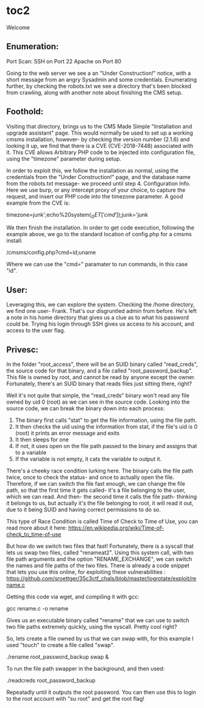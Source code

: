 
# toc2

Welcome 

## Enumeration:

Port Scan:
  SSH on Port 22
  Apache on Port 80

Going to the web server we see a an "Under Construction!" notice, with a short message from an angry Sysadmin and some credentials. Enumerating further, by checking the 
robots.txt we see a directory that's been blocked from crawling, along with another note about finishing the CMS setup. 

## Foothold: 

Visiting that directory, brings us to the CMS Made Simple "Installation and upgrade assistant" page. This would normally be used to set up a working cmsms installation,
however- by checking the version number (2.1.6) and looking it up, we find that there is a CVE (CVE-2018-7448) associated with it. This CVE allows Arbitrary PHP code to be 
injected into configuration file, using the "timezone" parameter during setup. 

In order to exploit this, we follow the installation as normal, using the credentials from the "Under Construction!" page, and the database name from the robots.txt message- 
we proceed until step 4. Configuration Info. Here we use burp, or any intercept proxy of your choice, to capture the request, and insert our PHP code into the timezone
parameter. A good example from the CVE is:

  timezone=junk';echo%20system($_GET['cmd']);$junk='junk 
  
We then finish the installation. In order to get code execution, following the example above, we go to the standard location of config.php for a cmsms install:

  /cmsms/config.php?cmd=id;uname

Where we can use the "cmd=" paramater to run commands, in this case "id". 

## User: 

Leveraging this, we can explore the system. Checking the /home directory, we find one user- Frank. That's our disgruntled admin from before. He's left a note in his home 
directory that gives us a clue as to what his password could be. Trying his login through SSH gives us access to his account, and access to the user flag.

## Privesc:

In the folder "root_access", there will be an SUID binary called "read_creds", the source code for that binary, and a file called "root_password_backup". This file is owned 
by root, and cannot be read by anyone except the owner. Fortunately, there's an SUID binary that reads files just sitting there, right? 

Well it's not quite that simple, the "read_creds" binary won't read any file owned by uid 0 (root) as we can see in the source code. Looking into the source code, we can 
break the binary down into each process:

1. The binary first calls "stat" to get the file information, using the file path. 
2. It then checks the uid using the information from stat, if the file's uid is 0 (root) it prints an error message and exits
3. It then sleeps for one
4. If not, it uses open on the file path passed to the binary and assigns that to a variable
5. If the variable is not empty, it cats the variable to output it. 

There's a cheeky race condition lurking here. The binary calls the file path twice, once to check the status- and once to actually open the file. Therefore, if we can switch 
the file fast enough, we can change the file path, so that the first time it gets called- it's a file belonging to the user, which we can read. And then- the second time it 
calls the file path- thinking it belongs to us, but actually it's the file belonging to root, it will read it out, due to it being SUID and having correct permissions to 
do so. 

This type of Race Condition is called Time of Check to Time of Use, you can read more about it here: https://en.wikipedia.org/wiki/Time-of-check_to_time-of-use 

But how do we switch two files that fast! Fortunately, there is a syscall that lets us swap two files, called "renameat2". Using this system call, with two file path 
arguments and the option "RENAME_EXCHANGE", we can switch the names and file paths of the two files. There is already a code snippet that lets you use this online, for 
exploiting these vulnerabilities : https://github.com/sroettger/35c3ctf_chals/blob/master/logrotate/exploit/rename.c

Getting this code via wget, and compiling it with gcc:
  
  gcc rename.c -o rename

Gives us an executable binary called "rename" that we can use to switch two file paths extremely quickly, using the syscall. Pretty cool right?

So, lets create a file owned by us that we can swap with, for this example I used "touch" to create a file called "swap". 

  ./rename root_password_backup swap & 

To run the file path swapper in the background, and then used:

  ./readcreds root_password_backup

Repeatadly until it outputs the root password. You can then use this to login to the root account with "su root" and get the root flag!

